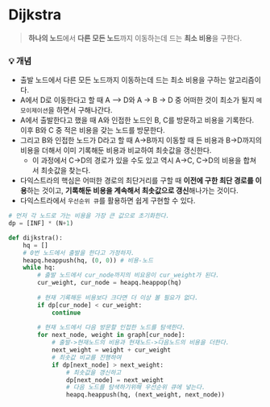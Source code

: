 # Dijkstra

> **하나의 노드**에서 **다른 모든 노드**까지 이동하는데 드는 **최소 비용**을 구한다.



### :bulb: 개념

- 출발 노드에서 다른 모든 노드까지 이동하는데 드는 최소 비용을 구하는 알고리즘이다.
- A에서 D로 이동한다고 할 때 A --> D와 A -> B -> D 중 어떠한 것이 최소가 될지 `메모이제이션`을 하면서 구해나간다.
- A에서 출발한다고 했을 때 A와 인접한 노드인 B, C를 방문하고 비용을 기록한다. 이후 B와 C 중 적은 비용을 갖는 노드를 방문한다.
- 그리고 B와 인접한 노드가 D라고 할 때 A->B까지 이동할 때 든 비용과 B->D까지의 비용을 더해서 이미 기록해둔 비용과 비교하여 최솟값을 갱신한다.
  - 이 과정에서 C->D의 경로가 있을 수도 있고 역시 A->C, C->D의 비용을 합쳐서 최솟값을 찾는다.
- 다익스트라의 핵심은 어떠한 경로의 최단거리를 구할 때 **이전에 구한 최단 경로를 이용**하는 것이고, **기록해둔 비용을 계속해서 최솟값으로 갱신**해나가는 것이다.
- 다익스트라에서 `우선순위 큐`를 활용하면 쉽게 구현할 수 있다.

```python
# 먼저 각 노드로 가는 비용을 가장 큰 값으로 초기화한다.
dp = [INF] * (N+1)
```

```python
def dijkstra():
    hq = []
    # 0번 노드에서 출발을 한다고 가정하자.
    heapq.heappush(hq, (0, 0)) # 비용-노드
    while hq:
        # 출발 노드에서 cur_node까지의 비요응이 cur_weight가 된다.
        cur_weight, cur_node = heapq.heappop(hq)
		
        # 현재 기록해둔 비용보다 크다면 더 이상 볼 필요가 없다.
        if dp[cur_node] < cur_weight:
            continue
		
        # 현재 노드에서 다음 방문할 인접한 노드를 탐색한다.
        for next_node, weight in graph[cur_node]:
            # 출발->현재노드의 비용과 현재노드->다음노드의 비용을 더한다.
            next_weight = weight + cur_weight
            # 최솟값 비교를 진행하여
            if dp[next_node] > next_weight:
                # 최솟값을 갱신하고 
                dp[next_node] = next_weight
                # 다음 노드를 탐색하기위해 우선순위 큐에 넣는다.
                heapq.heappush(hq, (next_weight, next_node))
```

